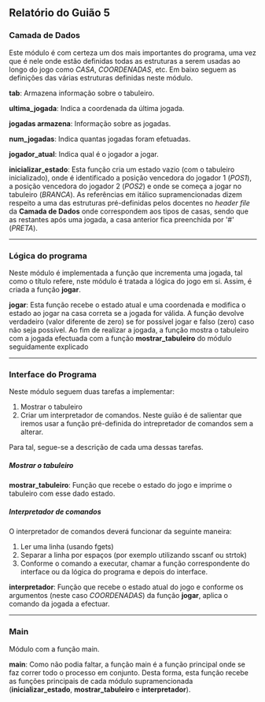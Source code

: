 ## Relatório do Guião 5

### Camada de Dados
Este módulo é com certeza um dos mais importantes do programa, uma vez que é nele onde estão definidas todas as estruturas a serem usadas ao longo do jogo como *CASA*, *COORDENADAS*, etc. Em baixo seguem as definições das várias estruturas definidas neste módulo.

**tab**: Armazena informação sobre o tabuleiro.
 
**ultima_jogada**: Indica a coordenada da última jogada.

**jogadas armazena**: Informação sobre as jogadas.

**num_jogadas**: Indica quantas jogadas foram efetuadas.

**jogador_atual**: Indica qual é o jogador a jogar.

**inicializar_estado**: Esta função cria um estado vazio (com o tabuleiro
inicializado), onde é identificado a posição vencedora do jogador 1 (*POS1*), a posição vencedora do jogador 2 (*POS2*) e onde se começa a jogar no tabuleiro (*BRANCA*).
As referências em itálico supramencionadas dizem respeito a uma das estruturas pré-definidas pelos docentes no *header file* da **Camada de Dados** onde correspondem aos tipos de casas, sendo que as restantes após uma jogada, a casa anterior fica preenchida por '#' (*PRETA*).

---

### Lógica do programa
Neste módulo é implementada a função que incrementa uma jogada, tal como o título refere, nste módulo é tratada a lógica do jogo em si. Assim, é criada a função **jogar**.
 
**jogar**: Esta função recebe o estado atual e uma coordenada e modifica
o estado ao jogar na casa correta se a jogada for válida. A função devolve
verdadeiro (valor diferente de zero) se for possível jogar e falso (zero) caso
não seja possível. 
Ao fim de realizar a jogada, a função mostra o tabuleiro com a jogada efectuada com a função **mostrar_tabuleiro** do módulo seguidamente explicado

---
### Interface do Programa
Neste módulo seguem duas tarefas a implementar: 
1. Mostrar o tabuleiro
2. Criar um interpretador de comandos. Neste guião é de salientar que iremos usar a função pré-definida do intrepretador de comandos sem a alterar.

 Para tal, segue-se a descrição de cada uma dessas tarefas.

##### Mostrar o tabuleiro
**mostrar_tabuleiro**: Função que recebe o estado do jogo e imprime o tabuleiro com esse dado estado.

##### Interpretador de comandos
O interpretador de comandos deverá funcionar da seguinte maneira:
  1. Ler uma linha (usando fgets)
  2. Separar a linha por espaços (por exemplo utilizando sscanf ou strtok)
  3. Conforme o comando a executar, chamar a função correspondente do
  interface ou da lógica do programa e depois do interface. 

**interpretador**: Função que recebe o estado atual do jogo e conforme os argumentos (neste caso *COORDENADAS*) da função **jogar**, aplica o comando da jogada a efectuar.

---
### Main
Módulo com a função main.

**main**: Como não podia faltar, a função main é a função principal onde se faz correr todo o processo em conjunto.
Desta forma, esta função recebe as funções principais de cada módulo supramencionada (**inicializar_estado**, **mostrar_tabuleiro** e **interpretador**).



